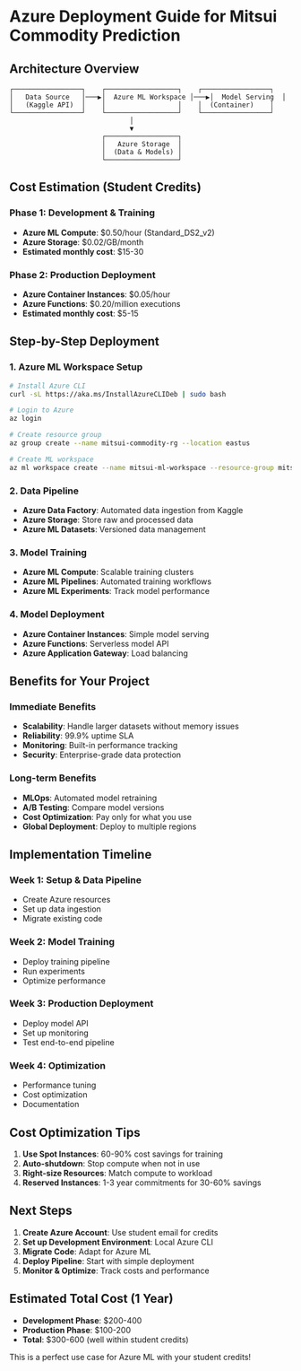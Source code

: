 # Azure Deployment Guide for Mitsui Commodity Prediction

## Architecture Overview

```
┌─────────────────┐    ┌──────────────────┐    ┌─────────────────┐
│   Data Source   │───▶│  Azure ML Workspace │───▶│  Model Serving  │
│   (Kaggle API)  │    │                  │    │  (Container)    │
└─────────────────┘    └──────────────────┘    └─────────────────┘
                              │
                              ▼
                       ┌──────────────────┐
                       │   Azure Storage  │
                       │  (Data & Models) │
                       └──────────────────┘
```

## Cost Estimation (Student Credits)

### **Phase 1: Development & Training**
- **Azure ML Compute**: $0.50/hour (Standard_DS2_v2)
- **Azure Storage**: $0.02/GB/month
- **Estimated monthly cost**: $15-30

### **Phase 2: Production Deployment**
- **Azure Container Instances**: $0.05/hour
- **Azure Functions**: $0.20/million executions
- **Estimated monthly cost**: $5-15

## Step-by-Step Deployment

### 1. **Azure ML Workspace Setup**
```bash
# Install Azure CLI
curl -sL https://aka.ms/InstallAzureCLIDeb | sudo bash

# Login to Azure
az login

# Create resource group
az group create --name mitsui-commodity-rg --location eastus

# Create ML workspace
az ml workspace create --name mitsui-ml-workspace --resource-group mitsui-commodity-rg
```

### 2. **Data Pipeline**
- **Azure Data Factory**: Automated data ingestion from Kaggle
- **Azure Storage**: Store raw and processed data
- **Azure ML Datasets**: Versioned data management

### 3. **Model Training**
- **Azure ML Compute**: Scalable training clusters
- **Azure ML Pipelines**: Automated training workflows
- **Azure ML Experiments**: Track model performance

### 4. **Model Deployment**
- **Azure Container Instances**: Simple model serving
- **Azure Functions**: Serverless model API
- **Azure Application Gateway**: Load balancing

## Benefits for Your Project

### **Immediate Benefits**
- **Scalability**: Handle larger datasets without memory issues
- **Reliability**: 99.9% uptime SLA
- **Monitoring**: Built-in performance tracking
- **Security**: Enterprise-grade data protection

### **Long-term Benefits**
- **MLOps**: Automated model retraining
- **A/B Testing**: Compare model versions
- **Cost Optimization**: Pay only for what you use
- **Global Deployment**: Deploy to multiple regions

## Implementation Timeline

### **Week 1: Setup & Data Pipeline**
- Create Azure resources
- Set up data ingestion
- Migrate existing code

### **Week 2: Model Training**
- Deploy training pipeline
- Run experiments
- Optimize performance

### **Week 3: Production Deployment**
- Deploy model API
- Set up monitoring
- Test end-to-end pipeline

### **Week 4: Optimization**
- Performance tuning
- Cost optimization
- Documentation

## Cost Optimization Tips

1. **Use Spot Instances**: 60-90% cost savings for training
2. **Auto-shutdown**: Stop compute when not in use
3. **Right-size Resources**: Match compute to workload
4. **Reserved Instances**: 1-3 year commitments for 30-60% savings

## Next Steps

1. **Create Azure Account**: Use student email for credits
2. **Set up Development Environment**: Local Azure CLI
3. **Migrate Code**: Adapt for Azure ML
4. **Deploy Pipeline**: Start with simple deployment
5. **Monitor & Optimize**: Track costs and performance

## Estimated Total Cost (1 Year)

- **Development Phase**: $200-400
- **Production Phase**: $100-200
- **Total**: $300-600 (well within student credits)

This is a perfect use case for Azure ML with your student credits!


